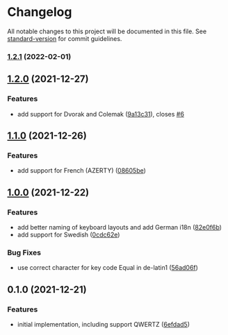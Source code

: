 # Changelog

All notable changes to this project will be documented in this file. See [standard-version](https://github.com/conventional-changelog/standard-version) for commit guidelines.

### [1.2.1](https://github.com/ghost-fvtt/keyboard-layout/compare/v1.2.0...v1.2.1) (2022-02-01)

## [1.2.0](https://github.com/ghost-fvtt/keyboard-layout/compare/v1.1.0...v1.2.0) (2021-12-27)


### Features

* add support for Dvorak and Colemak ([9a13c31](https://github.com/ghost-fvtt/keyboard-layout/commit/9a13c31220a7023194817d2c565ff83f5856728e)), closes [#6](https://github.com/ghost-fvtt/keyboard-layout/issues/6)

## [1.1.0](https://github.com/ghost-fvtt/keyboard-layout/compare/v1.0.0...v1.1.0) (2021-12-26)


### Features

* add support for French (AZERTY) ([08605be](https://github.com/ghost-fvtt/keyboard-layout/commit/08605beed84f0566349d4bd61fe15959e007f2c9))

## [1.0.0](https://github.com/ghost-fvtt/keyboard-layout/compare/v0.1.0...v1.0.0) (2021-12-22)


### Features

* add better naming of keyboard layouts and add German i18n ([82e0f6b](https://github.com/ghost-fvtt/keyboard-layout/commit/82e0f6bfd55387f592efb059b1b6bef2a82ade6b))
* add support for Swedish ([0cdc62e](https://github.com/ghost-fvtt/keyboard-layout/commit/0cdc62ed914552a6d7678d067e702d6a6cef9bb6))


### Bug Fixes

* use correct character for key code Equal in de-latin1 ([56ad06f](https://github.com/ghost-fvtt/keyboard-layout/commit/56ad06ffebb8cd34d3e4bce6b83b87abd91497b3))

## 0.1.0 (2021-12-21)


### Features

* initial implementation, including support QWERTZ ([6efdad5](https://github.com/ghost-fvtt/keyboard-layout/commit/6efdad528dc57f7e608bd50b901d72b4d3587d46))
